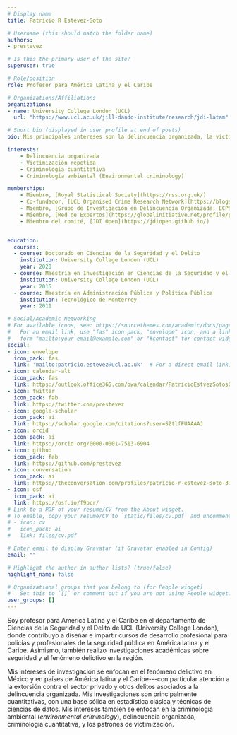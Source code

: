 ```yaml
---
# Display name
title: Patricio R Estévez-Soto

# Username (this should match the folder name)
authors:
- prestevez

# Is this the primary user of the site?
superuser: true

# Role/position
role: Profesor para América Latina y el Caribe

# Organizations/Affiliations
organizations:
- name: University College London (UCL)
  url: "https://www.ucl.ac.uk/jill-dando-institute/research/jdi-latam"

# Short bio (displayed in user profile at end of posts)
bio: Mis principales intereses son la delincuencia organizada, la victimización repetida, la prevención del delito, y el fenómeno delictivo en América Latina y el Caribe.

interests:
    - Delincuencia organizada
    - Victimización repetida
    - Criminología cuantitativa
    - Criminología ambiental (Environmental criminology)

memberships:
    - Miembro, [Royal Statistical Society](https://rss.org.uk/)
    - Co-fundador, [UCL Organised Crime Research Network](https://blogs.ucl.ac.uk/organised-crime/about-ocrn/)
    - Miembro, [Grupo de Investigación en Delincuencia Organizada, ECPR](https://ecpr.eu/profile/PatricioRodrigoEst%C3%A9vezSoto)
    - Miembro, [Red de Expertos](https://globalinitiative.net/profile/patricio-r-estevez-soto/) de la [Iniciativa Global Contra la Delincuencia Organizada Transnacional](https://globalinitiative.net/)
    - Miembro del comité, [JDI Open](https://jdiopen.github.io/)


education:
  courses:
  - course: Doctorado en Ciencias de la Seguridad y el Delito
    institution: University College London (UCL)
    year: 2020
  - course: Maestría en Investigación en Ciencias de la Seguridad y el Delito
    institution: University College London (UCL)
    year: 2015
  - course: Maestría en Administración Pública y Política Pública
    institution: Tecnológico de Monterrey
    year: 2011

# Social/Academic Networking
# For available icons, see: https://sourcethemes.com/academic/docs/page-builder/#icons
#   For an email link, use "fas" icon pack, "envelope" icon, and a link in the
#   form "mailto:your-email@example.com" or "#contact" for contact widget.
social:
- icon: envelope
  icon_pack: fas
  link: 'mailto:patricio.estevez@ucl.ac.uk'  # For a direct email link, use "mailto:test@example.org".
- icon: calendar-alt
  icon_pack: fas
  link: https://outlook.office365.com/owa/calendar/PatricioEstvezSotosOfficeHours@ucl.ac.uk/bookings/
- icon: twitter
  icon_pack: fab
  link: https://twitter.com/prestevez
- icon: google-scholar
  icon_pack: ai
  link: https://scholar.google.com/citations?user=SZtlfFUAAAAJ
- icon: orcid
  icon_pack: ai
  link: https://orcid.org/0000-0001-7513-6904
- icon: github
  icon_pack: fab
  link: https://github.com/prestevez
- icon: conversation
  icon_pack: ai
  link: https://theconversation.com/profiles/patricio-r-estevez-soto-376595/articles
- icon: osf
  icon_pack: ai
  link: https://osf.io/f9bcr/
# Link to a PDF of your resume/CV from the About widget.
# To enable, copy your resume/CV to `static/files/cv.pdf` and uncomment the lines below.
# - icon: cv
#   icon_pack: ai
#   link: files/cv.pdf

# Enter email to display Gravatar (if Gravatar enabled in Config)
email: ""

# Highlight the author in author lists? (true/false)
highlight_name: false

# Organizational groups that you belong to (for People widget)
#   Set this to `[]` or comment out if you are not using People widget.
user_groups: []
---
```


Soy profesor para América Latina y el Caribe en el departamento de Ciencias de la Seguridad y el Delito de UCL (University College London), donde contribuyo a diseñar e impartir cursos de desarrollo profesional para policías y profesionales de la seguridad pública en América latina y el Caribe. Asimismo, también realizo investigaciones académicas sobre seguridad y el fenómeno delictivo en la región.

Mis intereses de investigación se enfocan en el fenómeno delictivo en México y en países de América latina y el Caribe---con particular atención a la extorsión contra el sector privado y otros delitos asociados a la delincuencia organizada. Mis investigaciones son principalmente cuantitativas, con una base sólida en estadística clásica y técnicas de ciencias de datos. Mis intereses también se enfocan en la criminología ambiental (*environmental criminology*), delincuencia organizada, criminología cuantitativa, y los patrones de victimización.
